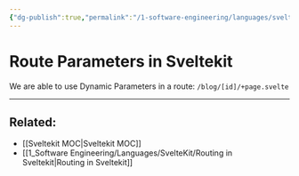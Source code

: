 ```yaml
---
{"dg-publish":true,"permalink":"/1-software-engineering/languages/svelte-kit/route-parameters-in-sveltekit/","tags":["code/sveltekit"],"created":"2023-07-24T15:19:19.620-05:00","updated":"2023-09-05T14:39:42.991-05:00"}
---
```


# Route Parameters in Sveltekit

We are able to use Dynamic Parameters in a route: `/blog/[id]/+page.svelte`

---
## Related:
- [[Sveltekit MOC\|Sveltekit MOC]]
- [[1_Software Engineering/Languages/SvelteKit/Routing in Sveltekit\|Routing in Sveltekit]]